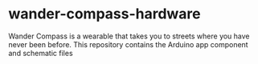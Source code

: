 # wander-compass-hardware
 Wander Compass is a wearable that takes you to streets where you have never been before. This repository contains the Arduino app component and schematic files
